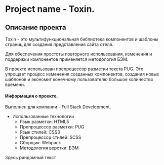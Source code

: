 # Project name - Toxin.

## Описание проекта
  Toxin - это мультифункциональная библиотека компонентов и шаблоны страниц для создания представления сайта отеля.

  Для обеспечения простоты повторного использования, изменения и поддержки компонентов применяется методология БЭМ.
  
  В проекте использован препроцессор разметки текста PUG. Это упрощает процесс изменения созданных компонентов, 
  создания новых шаблонов и экономит конечному пользователю большое количество времени.

#### Информация о проекте.

Выполнен для компании - Full Stack Development.
+ Использованные технологии
  + Язык разметки: HTML5
  + Препроцессор разметки: PUG
  + Язык стилей: CSS3
  + Препроцессор стилей: SCSS
  + Сборщик: Webpack
  + Методология верстки: БЭМ
  


Здесь рандомный текст
